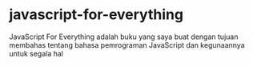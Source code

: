 # javascript-for-everything
JavaScript For Everything adalah buku yang saya buat dengan tujuan membahas tentang bahasa pemrograman JavaScript dan kegunaannya untuk segala hal
